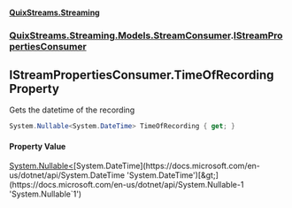 #### [QuixStreams.Streaming](index.md 'index')
### [QuixStreams.Streaming.Models.StreamConsumer](QuixStreams.Streaming.Models.StreamConsumer.md 'QuixStreams.Streaming.Models.StreamConsumer').[IStreamPropertiesConsumer](IStreamPropertiesConsumer.md 'QuixStreams.Streaming.Models.StreamConsumer.IStreamPropertiesConsumer')

## IStreamPropertiesConsumer.TimeOfRecording Property

Gets the datetime of the recording

```csharp
System.Nullable<System.DateTime> TimeOfRecording { get; }
```

#### Property Value
[System.Nullable&lt;](https://docs.microsoft.com/en-us/dotnet/api/System.Nullable-1 'System.Nullable`1')[System.DateTime](https://docs.microsoft.com/en-us/dotnet/api/System.DateTime 'System.DateTime')[&gt;](https://docs.microsoft.com/en-us/dotnet/api/System.Nullable-1 'System.Nullable`1')